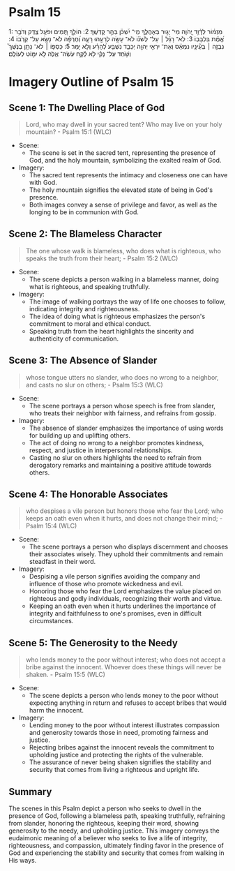 # Psalm 15
1: מִזְמ֗וֹר לְדָ֫וִ֥ד יְ֭הֹוָה מִי־ יָג֣וּר בְּאָהֳלֶ֑ךָ מִֽי־ יִ֝שְׁכֹּ֗ן בְּהַ֣ר קָדְשֶֽׁךָ׃
2: הוֹלֵ֣ךְ תָּ֭מִים וּפֹעֵ֥ל צֶ֑דֶק וְדֹבֵ֥ר אֱ֝מֶ֗ת בִּלְבָבֽוֹ׃
3: לֹֽא־ רָגַ֨ל ׀ עַל־ לְשֹׁנ֗וֹ לֹא־ עָשָׂ֣ה לְרֵעֵ֣הוּ רָעָ֑ה וְ֝חֶרְפָּ֗ה לֹא־ נָשָׂ֥א עַל־ קְרֹֽבוֹ׃
4: נִבְזֶ֤ה ׀ בְּֽעֵ֘ינָ֤יו נִמְאָ֗ס וְאֶת־ יִרְאֵ֣י יְהוָ֣ה יְכַבֵּ֑ד נִשְׁבַּ֥ע לְ֝הָרַ֗ע וְלֹ֣א יָמִֽר׃
5: כַּסְפּ֤וֹ ׀ לֹא־ נָתַ֣ן בְּנֶשֶׁךְ֮ וְשֹׁ֥חַד עַל־ נָקִ֗י לֹ֥א לָ֫קָ֥ח עֹֽשֵׂה־ אֵ֑לֶּה לֹ֖א יִמּ֣וֹט לְעוֹלָֽם׃

# Imagery Outline of Psalm 15

## Scene 1: The Dwelling Place of God

> Lord, who may dwell in your sacred tent? Who may live on your holy mountain? - Psalm 15:1 (WLC)

- Scene:
  - The scene is set in the sacred tent, representing the presence of God, and the holy mountain, symbolizing the exalted realm of God.
- Imagery:
  - The sacred tent represents the intimacy and closeness one can have with God.
  - The holy mountain signifies the elevated state of being in God's presence.
  - Both images convey a sense of privilege and favor, as well as the longing to be in communion with God.

## Scene 2: The Blameless Character

> The one whose walk is blameless, who does what is righteous, who speaks the truth from their heart; - Psalm 15:2 (WLC)

- Scene:
  - The scene depicts a person walking in a blameless manner, doing what is righteous, and speaking truthfully.
- Imagery:
  - The image of walking portrays the way of life one chooses to follow, indicating integrity and righteousness.
  - The idea of doing what is righteous emphasizes the person's commitment to moral and ethical conduct.
  - Speaking truth from the heart highlights the sincerity and authenticity of communication.

## Scene 3: The Absence of Slander

> whose tongue utters no slander, who does no wrong to a neighbor, and casts no slur on others; - Psalm 15:3 (WLC)

- Scene:
  - The scene portrays a person whose speech is free from slander, who treats their neighbor with fairness, and refrains from gossip.
- Imagery:
  - The absence of slander emphasizes the importance of using words for building up and uplifting others.
  - The act of doing no wrong to a neighbor promotes kindness, respect, and justice in interpersonal relationships.
  - Casting no slur on others highlights the need to refrain from derogatory remarks and maintaining a positive attitude towards others.

## Scene 4: The Honorable Associates

> who despises a vile person but honors those who fear the Lord; who keeps an oath even when it hurts, and does not change their mind; - Psalm 15:4 (WLC)

- Scene:
  - The scene portrays a person who displays discernment and chooses their associates wisely. They uphold their commitments and remain steadfast in their word.
- Imagery:
  - Despising a vile person signifies avoiding the company and influence of those who promote wickedness and evil.
  - Honoring those who fear the Lord emphasizes the value placed on righteous and godly individuals, recognizing their worth and virtue.
  - Keeping an oath even when it hurts underlines the importance of integrity and faithfulness to one's promises, even in difficult circumstances.

## Scene 5: The Generosity to the Needy

> who lends money to the poor without interest; who does not accept a bribe against the innocent. Whoever does these things will never be shaken. - Psalm 15:5 (WLC)

- Scene:
  - The scene depicts a person who lends money to the poor without expecting anything in return and refuses to accept bribes that would harm the innocent.
- Imagery:
  - Lending money to the poor without interest illustrates compassion and generosity towards those in need, promoting fairness and justice.
  - Rejecting bribes against the innocent reveals the commitment to upholding justice and protecting the rights of the vulnerable.
  - The assurance of never being shaken signifies the stability and security that comes from living a righteous and upright life.

## Summary

The scenes in this Psalm depict a person who seeks to dwell in the presence of God, following a blameless path, speaking truthfully, refraining from slander, honoring the righteous, keeping their word, showing generosity to the needy, and upholding justice. This imagery conveys the eudaimonic meaning of a believer who seeks to live a life of integrity, righteousness, and compassion, ultimately finding favor in the presence of God and experiencing the stability and security that comes from walking in His ways.